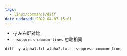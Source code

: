 ```yaml
---
tags:
  - linux/commands/diff
date updated: 2022-04-07 15:01
---
```


- `-y` 左右屏对比
- `--suppress-common-lines` 忽略相同

```
diff -y alpha1.txt alpha2.txt --suppress-common-lines
```
